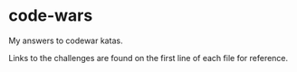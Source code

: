 # code-wars

My answers to codewar katas.

Links to the challenges are found on the first line of each file for reference.
